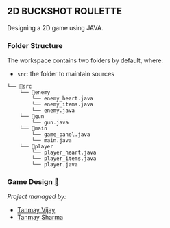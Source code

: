## 2D BUCKSHOT ROULETTE
Designing a 2D game using JAVA.

### Folder Structure

The workspace contains two folders by default, where:

- `src`: the folder to maintain sources  
```
└── 📁src
    └── 📁enemy
        └── enemy_heart.java
        └── enemy_items.java
        └── enemy.java
    └── 📁gun
        └── gun.java
    └── 📁main
        └── game_panel.java
        └── main.java
    └── 📁player
        └── player_heart.java
        └── player_items.java
        └── player.java
```
### Game Design [🔗](https://drive.google.com/drive/folders/1cFXKsySQ9YwBFGmoxHRdTr8B1i5HdS9l?usp=sharing)


*Project managed by:*
- [Tanmay Vijay](https://github.com/tanmayvj10)
- [Tanmay Sharma](https://github.com/centipede9818)
